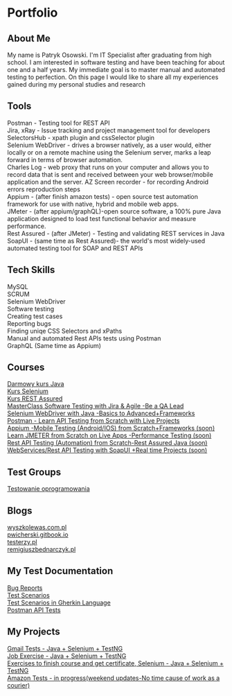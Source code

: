 # Portfolio

## About Me
My name is Patryk Osowski. I'm IT Specialist after graduating from high school. I am interested in software testing and have been teaching for about one and a half years. My immediate goal is to master manual and automated testing to perfection. On this page I would like to share all my experiences gained during my personal studies and research

## Tools
Postman - Testing tool for REST API                                                                                                                                   
Jira, xRay - Issue tracking and project management tool for developers                                                                                              
SelectorsHub - xpath plugin and cssSelector plugin                                                                                                                
Selenium WebDriver - drives a browser natively, as a user would, either locally or on a remote machine using the Selenium server, marks a leap forward in terms of browser automation.                                                                                                                                                    
Charles Log - web proxy that runs on your computer and allows you to record data that is sent and received between your web browser/mobile application and the server.
AZ Screen recorder - for recording Android errors reproduction steps                                                                                                  
Appium - (after finish amazon tests) - open source test automation framework for use with native, hybrid and mobile web apps.                                           
JMeter - (after appium/graphQL)-open source software, a 100% pure Java application designed to load test functional behavior and measure performance.                   
Rest Assured - (after JMeter) - Testing and validating REST services in Java                                                                                           
SoapUI - (same time as Rest Assured)- the world's most widely-used automated testing tool for SOAP and REST APIs                                                       

## Tech Skills
MySQL                                                                                                                                                                   
SCRUM                                                                                                                                                                 
Selenium WebDriver                                                                                                                                                     
Software testing                                                                                                                                                      
Creating test cases                                                                                                                                                   
Reporting bugs                                                                                                                                                        
Finding uniqe CSS Selectors and xPaths                                                                                                                                
Manual and automated Rest APIs tests using Postman                                                                                                                     
GraphQL (Same time as Appium)                                                                                                                                           

## Courses
[Darmowy kurs Java](https://javastart.pl/baza-wiedzy/darmowy-kurs-java)                                                                                                 
[Kurs Selenium](https://javastart.pl/kurs/selenium)                                                                                                                     
[Kurs REST Assured](https://javastart.pl/kurs/rest-assured)                                                                                                           
[MasterClass Software Testing with Jira & Agile -Be a QA Lead](https://www.udemy.com/course/learn-software-testing-in-practical-become-a-qa-expert/)                  
[Selenium WebDriver with Java -Basics to Advanced+Frameworks](https://www.udemy.com/course/selenium-real-time-examplesinterview-questions/)                           
[Postman - Learn API Testing from Scratch with Live Projects](https://www.udemy.com/course/postman-api-automation-testing-with-javascript/)                           
[Appium -Mobile Testing (Android/IOS) from Scratch+Frameworks (soon)](https://www.udemy.com/course/mobile-automation-using-appiumselenium-3/)                           
[Learn JMETER from Scratch on Live Apps -Performance Testing (soon)](https://www.udemy.com/course/learn-jmeter-from-scratch-performance-load-testing-tool/)             
[Rest API Testing (Automation) from Scratch-Rest Assured Java (soon)](https://www.udemy.com/course/rest-api-automation-testing-rest-assured/)                           
[WebServices/Rest API Testing with SoapUI +Real time Projects (soon)](https://www.udemy.com/course/webservices-testing-with-soap-ui/)                                   

## Test Groups
[Testowanie oprogramowania](https://www.facebook.com/groups/TestowanieOprogramowania)

## Blogs
[wyszkolewas.com.pl](https://www.wyszkolewas.com.pl/)                                                                                                                   
[pwicherski.gitbook.io](https://pwicherski.gitbook.io/testowanie-oprogramowania/)                                                                                       
[testerzy.pl](https://testerzy.pl/)                                                                                                                                     
[remigiuszbednarczyk.pl](https://remigiuszbednarczyk.pl/)                                                                                                               

## My Test Documentation
[Bug Reports](https://docs.google.com/document/d/e/2PACX-1vRIe_m87ypz2dqF-Kq8_B1ZSq3c0hlU2OqH-zvpoaPZ24bay1WiwaX0zXpBWoChBnq3-B-uraX7c72E/pub)                         
[Test Scenarios](https://github.com/Mirallee/gmail-test/blob/master/README.md)                                                                                         
[Test Scenarios in Gherkin Language](https://github.com/Mirallee/amazon-test/blob/master/README.md)                                                                     
[Postman API Tests](https://www.postman.com/mirallee/workspace/automation-testing/overview)
## My Projects
[Gmail Tests - Java + Selenium + TestNG](https://github.com/Mirallee/gmail-test)                                                                                       
[Job Exercise - Java + Selenium + TestNG](https://github.com/Mirallee/Exercise)                                                                                         
[Exercises to finish course and get certificate, Selenium - Java + Selenium + TestNG](https://github.com/Mirallee/ExercisesToFinishCourse)                             
[Amazon Tests - in progress(weekend updates-No time cause of work as a courier)](https://github.com/Mirallee/amazon-test)                                               

